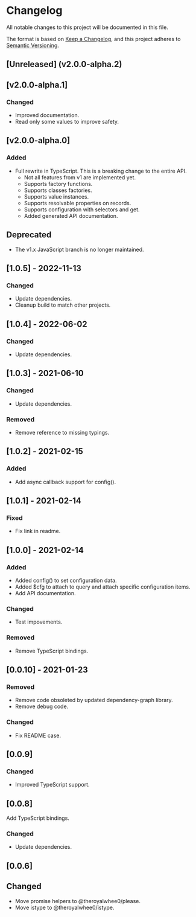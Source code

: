 # Changelog

All notable changes to this project will be documented in this file.

The format is based on [Keep a Changelog](https://keepachangelog.com/en/1.1.0/),
and this project adheres to [Semantic Versioning](https://semver.org/spec/v2.0.0.html).

## [Unreleased] (v2.0.0-alpha.2)


## [v2.0.0-alpha.1]
### Changed
- Improved documentation.
- Read only some values to improve safety.


## [v2.0.0-alpha.0]
### Added
- Full rewrite in TypeScript. This is a breaking change to the entire API.
    - Not all features from v1 are implemented yet.
    - Supports factory functions.
    - Supports classes factories.
    - Supports value instances.
    - Supports resolvable properties on records.
    - Supports configuration with selectors and get.
    - Added generated API documentation.
## Deprecated
- The v1.x JavaScript branch is no longer maintained.


## [1.0.5] - 2022-11-13
### Changed
- Update dependencies.
- Cleanup build to match other projects.


## [1.0.4] - 2022-06-02
### Changed
- Update dependencies.


## [1.0.3] - 2021-06-10
### Changed
- Update dependencies.
### Removed
- Remove reference to missing typings.


## [1.0.2] - 2021-02-15
### Added
- Add async callback support for config().


## [1.0.1] - 2021-02-14
### Fixed
- Fix link in readme.


## [1.0.0] - 2021-02-14
### Added
- Added config() to set configuration data.
- Added $cfg to attach to query and attach specific configuration items.
- Add API documentation.
### Changed
- Test impovements.
### Removed
- Remove TypeScript bindings.


## [0.0.10] - 2021-01-23
### Removed
- Remove code obsoleted by updated dependency-graph library.
- Remove debug code.
### Changed
- Fix README case.


## [0.0.9]
### Changed
- Improved TypeScript support.


## [0.0.8]
Add TypeScript bindings.
### Changed
- Update dependencies.


## [0.0.6]
## Changed
- Move promise helpers to @theroyalwhee0/please.
- Move istype to @theroyalwhee0/istype.

